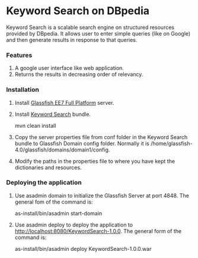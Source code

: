 # Keyword Search on DBpedia

Keyword Search is a scalable search engine on structured resources provided by DBpedia. It allows user to enter simple queries (like on Google) and then generate results in response to that queries.

### Features

1. A google user interface like web application.
2. Returns the results in decreasing order of relevancy.

### Installation
1. Install [Glassfish EE7 Full Platform](https://glassfish.java.net/download.html) server.
2. Install [Keyword Search](https://github.com/dbpedia/keyword-search) bundle.
   
     mvn clean install
3. Copy the server properties file from conf folder in the Keyword Search bundle to Glassfish Domain config folder. Normally it is /home/glassfish-4.0/glassfish/domains/domain1/config.
4. Modify the paths in the properties file to where you have kept the dictionaries and resources.

### Deploying the application
1. Use asadmin domain to initialize the Glassfish Server at port 4848. The general fom of the command is:

   as-install/bin/asadmin start-domain
2. Use asadmin deploy to deploy the application to [http://localhost:8080/KeywordSearch-1.0.0](http://localhost:8080/KeywordSearch-1.0.0). The general form of the command is:

   as-install/bin/asadmin deploy KeywordSearch-1.0.0.war
    
  
